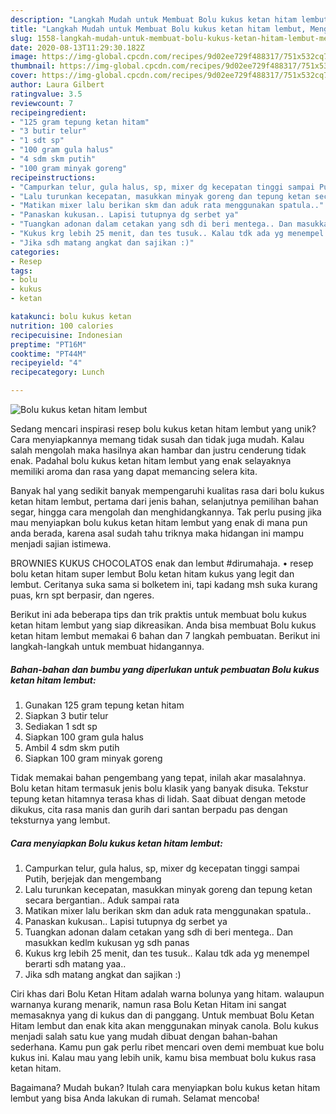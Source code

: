```yaml
---
description: "Langkah Mudah untuk Membuat Bolu kukus ketan hitam lembut, Menggugah Selera"
title: "Langkah Mudah untuk Membuat Bolu kukus ketan hitam lembut, Menggugah Selera"
slug: 1558-langkah-mudah-untuk-membuat-bolu-kukus-ketan-hitam-lembut-menggugah-selera
date: 2020-08-13T11:29:30.182Z
image: https://img-global.cpcdn.com/recipes/9d02ee729f488317/751x532cq70/bolu-kukus-ketan-hitam-lembut-foto-resep-utama.jpg
thumbnail: https://img-global.cpcdn.com/recipes/9d02ee729f488317/751x532cq70/bolu-kukus-ketan-hitam-lembut-foto-resep-utama.jpg
cover: https://img-global.cpcdn.com/recipes/9d02ee729f488317/751x532cq70/bolu-kukus-ketan-hitam-lembut-foto-resep-utama.jpg
author: Laura Gilbert
ratingvalue: 3.5
reviewcount: 7
recipeingredient:
- "125 gram tepung ketan hitam"
- "3 butir telur"
- "1 sdt sp"
- "100 gram gula halus"
- "4 sdm skm putih"
- "100 gram minyak goreng"
recipeinstructions:
- "Campurkan telur, gula halus, sp, mixer dg kecepatan tinggi sampai Putih, berjejak dan mengembang"
- "Lalu turunkan kecepatan, masukkan minyak goreng dan tepung ketan secara bergantian.. Aduk sampai rata"
- "Matikan mixer lalu berikan skm dan aduk rata menggunakan spatula.."
- "Panaskan kukusan.. Lapisi tutupnya dg serbet ya"
- "Tuangkan adonan dalam cetakan yang sdh di beri mentega.. Dan masukkan kedlm kukusan yg sdh panas"
- "Kukus krg lebih 25 menit, dan tes tusuk.. Kalau tdk ada yg menempel berarti sdh matang yaa.."
- "Jika sdh matang angkat dan sajikan :)"
categories:
- Resep
tags:
- bolu
- kukus
- ketan

katakunci: bolu kukus ketan 
nutrition: 100 calories
recipecuisine: Indonesian
preptime: "PT16M"
cooktime: "PT44M"
recipeyield: "4"
recipecategory: Lunch

---
```



![Bolu kukus ketan hitam lembut](https://img-global.cpcdn.com/recipes/9d02ee729f488317/751x532cq70/bolu-kukus-ketan-hitam-lembut-foto-resep-utama.jpg)

Sedang mencari inspirasi resep bolu kukus ketan hitam lembut yang unik? Cara menyiapkannya memang tidak susah dan tidak juga mudah. Kalau salah mengolah maka hasilnya akan hambar dan justru cenderung tidak enak. Padahal bolu kukus ketan hitam lembut yang enak selayaknya memiliki aroma dan rasa yang dapat memancing selera kita.

Banyak hal yang sedikit banyak mempengaruhi kualitas rasa dari bolu kukus ketan hitam lembut, pertama dari jenis bahan, selanjutnya pemilihan bahan segar, hingga cara mengolah dan menghidangkannya. Tak perlu pusing jika mau menyiapkan bolu kukus ketan hitam lembut yang enak di mana pun anda berada, karena asal sudah tahu triknya maka hidangan ini mampu menjadi sajian istimewa.

BROWNIES KUKUS CHOCOLATOS enak dan lembut #dirumahaja. • resep bolu ketan hitam super lembut Bolu ketan hitam kukus yang legit dan lembut. Ceritanya suka sama si bolketem ini, tapi kadang msh suka kurang puas, krn spt berpasir, dan ngeres.


Berikut ini ada beberapa tips dan trik praktis untuk membuat bolu kukus ketan hitam lembut yang siap dikreasikan. Anda bisa membuat Bolu kukus ketan hitam lembut memakai 6 bahan dan 7 langkah pembuatan. Berikut ini langkah-langkah untuk membuat hidangannya.

<!--inarticleads1-->

##### Bahan-bahan dan bumbu yang diperlukan untuk pembuatan Bolu kukus ketan hitam lembut:

1. Gunakan 125 gram tepung ketan hitam
1. Siapkan 3 butir telur
1. Sediakan 1 sdt sp
1. Siapkan 100 gram gula halus
1. Ambil 4 sdm skm putih
1. Siapkan 100 gram minyak goreng


Tidak memakai bahan pengembang yang tepat, inilah akar masalahnya. Bolu ketan hitam termasuk jenis bolu klasik yang banyak disuka. Tekstur tepung ketan hitamnya terasa khas di lidah. Saat dibuat dengan metode dikukus, cita rasa manis dan gurih dari santan berpadu pas dengan teksturnya yang lembut. 

<!--inarticleads2-->

##### Cara menyiapkan Bolu kukus ketan hitam lembut:

1. Campurkan telur, gula halus, sp, mixer dg kecepatan tinggi sampai Putih, berjejak dan mengembang
1. Lalu turunkan kecepatan, masukkan minyak goreng dan tepung ketan secara bergantian.. Aduk sampai rata
1. Matikan mixer lalu berikan skm dan aduk rata menggunakan spatula..
1. Panaskan kukusan.. Lapisi tutupnya dg serbet ya
1. Tuangkan adonan dalam cetakan yang sdh di beri mentega.. Dan masukkan kedlm kukusan yg sdh panas
1. Kukus krg lebih 25 menit, dan tes tusuk.. Kalau tdk ada yg menempel berarti sdh matang yaa..
1. Jika sdh matang angkat dan sajikan :)


Ciri khas dari Bolu Ketan Hitam adalah warna bolunya yang hitam. walaupun warnanya kurang menarik, namun rasa Bolu Ketan Hitam ini sangat memasaknya yang di kukus dan di panggang. Untuk membuat Bolu Ketan Hitam lembut dan enak kita akan menggunakan minyak canola. Bolu kukus menjadi salah satu kue yang mudah dibuat dengan bahan-bahan sederhana. Kamu pun gak perlu ribet mencari oven demi membuat kue bolu kukus ini. Kalau mau yang lebih unik, kamu bisa membuat bolu kukus rasa ketan hitam. 

Bagaimana? Mudah bukan? Itulah cara menyiapkan bolu kukus ketan hitam lembut yang bisa Anda lakukan di rumah. Selamat mencoba!
